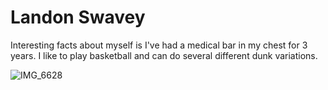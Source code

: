 # Landon Swavey

Interesting facts about myself is I've had a medical bar in
my chest for 3 years.
I like to play basketball and can do several different dunk variations.

![IMG_6628](https://github.com/LSwavey/my2-Swavey/assets/99366342/0207cc1f-8081-4cef-9ce8-7993bfca1556)

